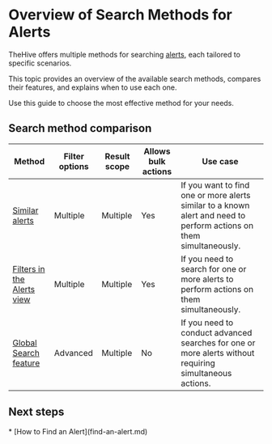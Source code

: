 # Overview of Search Methods for Alerts

TheHive offers multiple methods for searching [alerts](../about-alerts.md), each tailored to specific scenarios.

This topic provides an overview of the available search methods, compares their features, and explains when to use each one.

Use this guide to choose the most effective method for your needs.

## Search method comparison

| Method | Filter options | Result scope | Allows bulk actions | Use case |
| -------| ------------------| --------| --------------------| ---------|
| [Similar alerts](find-an-alert.md#method-1-similar-alerts) | Multiple | Multiple | Yes | If you want to find one or more alerts similar to a known alert and need to perform actions on them simultaneously. |
| [Filters in the Alerts view](find-an-alert.md#method-2-filters-in-the-alerts-view) | Multiple | Multiple | Yes | If you need to search for one or more alerts to perform actions on them simultaneously. |
| [Global Search feature](find-an-alert.md#method-3-global-search-feature) | Advanced | Multiple | No | If you need to conduct advanced searches for one or more alerts without requiring simultaneous actions. |

<h2>Next steps</h2>
* [How to Find an Alert](find-an-alert.md)